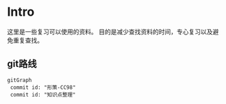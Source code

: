 # Intro

这里是一些复习可以使用的资料。
目的是减少查找资料的时间，专心复习以及避免重复查找。
## git路线

 ```mermaid
gitGraph
  commit id: "形策-CC98"
  commit id: "知识点整理"
```


